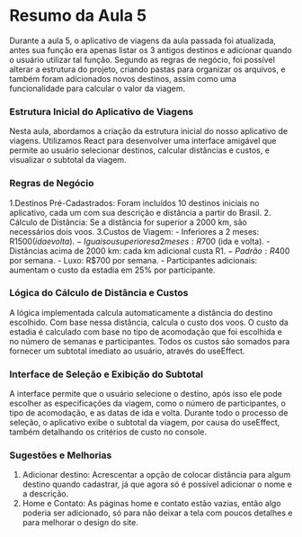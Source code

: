 # Resumo da Aula 5

Durante a aula 5, o aplicativo de viagens da aula passada foi atualizada, antes sua função era apenas listar os 3 antigos destinos e adicionar quando o usuário utilizar tal função. Segundo as regras de negócio, foi possível alterar a estrutura do projeto, criando pastas para organizar os arquivos, e também foram adicionados novos destinos, assim como uma funcionalidade para calcular o valor da viagem.

### Estrutura Inicial do Aplicativo de Viagens
Nesta aula, abordamos a criação da estrutura inicial do nosso aplicativo de viagens. Utilizamos React para desenvolver uma interface amigável que permite ao usuário selecionar destinos, calcular distâncias e custos, e visualizar o subtotal da viagem.

### Regras de Negócio
1.Destinos Pré-Cadastrados: Foram incluídos 10 destinos iniciais no aplicativo, cada um com sua descrição e distância a partir do Brasil.
2. Cálculo de Distância: Se a distância for superior a 2000 km, são necessários dois voos.
3.Custos de Viagem: 
     - Inferiores a 2 meses: R$1500 (ida e volta).
     - Iguais ou superiores a 2 meses: R$700 (ida e volta).
     - Distâncias acima de 2000 km: cada km adicional custa R$1.
     - Padrão: R$400 por semana.
     - Luxo: R$700 por semana.
     - Participantes adicionais: aumentam o custo da estadia em 25% por participante.

### Lógica do Cálculo de Distância e Custos
A lógica implementada calcula automaticamente a distância do destino escolhido. Com base nessa distância, calcula o custo dos voos. O custo da estadia é calculado com base no tipo de acomodação que foi escolhida e no número de semanas e participantes. Todos os custos são somados para fornecer um subtotal imediato ao usuário, através do useEffect.

### Interface de Seleção e Exibição do Subtotal
A interface permite que o usuário selecione o destino, após isso ele pode escolher as especificações da viagem, como o número de participantes, o tipo de acomodação, e as datas de ida e volta. Durante todo o processo de seleção, o aplicativo exibe o subtotal da viagem, por causa do useEffect, também detalhando os critérios de custo no console.

### Sugestões e Melhorias
1. Adicionar destino: Acrescentar a opção de colocar distância para algum destino quando cadastrar, já que agora só é possível adicionar o nome e a descrição.
2. Home e Contato: As páginas home e contato estão vazias, então algo poderia ser adicionado, só para não deixar a tela com poucos detalhes e para melhorar o design do site.
